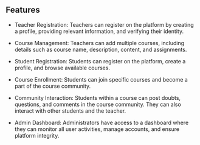 ## Features 
<a name="features"></a>
- Teacher Registration: Teachers can register on the platform by creating a profile, providing relevant information, and verifying their identity.

- Course Management: Teachers can add multiple courses, including details such as course name, description, content, and assignments.

- Student Registration: Students can register on the platform, create a profile, and browse available courses.

- Course Enrollment: Students can join specific courses and become a part of the course community.

- Community Interaction: Students within a course can post doubts, questions, and comments in the course community. They can also interact with other students and the teacher.

- Admin Dashboard: Administrators have access to a dashboard where they can monitor all user activities, manage accounts, and ensure platform integrity.
